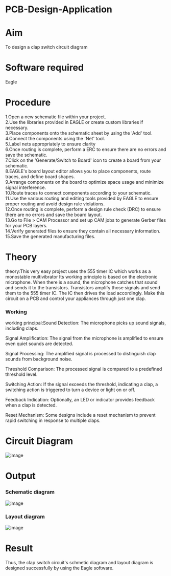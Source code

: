 # PCB-Design-Application
# Aim
To design a clap switch circuit diagram

# Software required
Eagle

# Procedure
1.Open a new schematic file within your project.</br>
2.Use the libraries provided in EAGLE or create custom libraries if necessary.</br>
3.Place components onto the schematic sheet by using the 'Add' tool.</br>
4.Connect the components using the 'Net' tool.</br>
5.Label nets appropriately to ensure clarity</br>
6.Once routing is complete, perform a ERC to ensure there are no errors and save the schematic.</br>
7.Click on the 'Generate/Switch to Board' icon to create a board from your schematic.</br>
8.EAGLE's board layout editor allows you to place components, route traces, and define board shapes.</br>
9.Arrange components on the board to optimize space usage and minimize signal interference.</br>
10.Route traces to connect components according to your schematic.</br>
11.Use the various routing and editing tools provided by EAGLE to ensure proper routing and avoid design rule violations.</br>
12.Once routing is complete, perform a design rule check (DRC) to ensure there are no errors and save the board layout.</br>
13.Go to File > CAM Processor and set up CAM jobs to generate Gerber files for your PCB layers.</br>
14.Verify generated files to ensure they contain all necessary information.</br>
15.Save the generated manufacturing files.</br>

# Theory
theory:This very easy project uses the 555 timer IC which works as a monostable multivibrator Its working principle is based on the electronic microphone. When there is a sound, the microphone catches that sound and sends it to the transistors. Transistors amplify those signals and send them to the 555 timer IC. The IC then drives the load accordingly. Make this circuit on a PCB and control your appliances through just one clap.

### Working 
working principal:Sound Detection: The microphone picks up sound signals, including claps.

Signal Amplification: The signal from the microphone is amplified to ensure even quiet sounds are detected.

Signal Processing: The amplified signal is processed to distinguish clap sounds from background noise.

Threshold Comparison: The processed signal is compared to a predefined threshold level.

Switching Action: If the signal exceeds the threshold, indicating a clap, a switching action is triggered to turn a device or light on or off.

Feedback Indication: Optionally, an LED or indicator provides feedback when a clap is detected.

Reset Mechanism: Some designs include a reset mechanism to prevent rapid switching in response to multiple claps.





# Circuit Diagram
![image](https://github.com/hariharana59/PCB-Design-Application/assets/144980130/23db5b2a-1019-45c2-ab46-a5bc63b8e4fc)

# Output

### Schematic diagram
![image](https://github.com/hariharana59/PCB-Design-Application/assets/144980130/492d8f93-70cd-4480-a8ca-ad274fd7dbb2)

### Layout diagram
![image](https://github.com/hariharana59/PCB-Design-Application/assets/144980130/ba2a9f9f-c3c8-4137-a7bf-617f86487b43)

# Result
Thus, the clap switch circuit's schmetic diagram and layout diagram is designed successfully by using the Eagle software.

